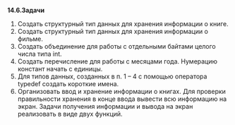 <p><strong>14.6.Задачи</strong>
</p>
<ol>
    <li>Создать структурный тип данных для хранения информации о книге.</li>
    <li>Создать структурный тип данных для хранения информации о фильме.</li>
    <li>Создать объединение для работы с отдельными байтами целого числа типа int.</li>
    <li>Создать перечисление для работы с месяцами года. Нумерацию констант начать с единицы.</li>
    <li>Для типов данных, созданных в п. 1 – 4 с помощью оператора typedef создать короткие имена.</li>
    <li>Организовать ввод и хранение информации о книгах. Для проверки правильности хранения в конце ввода вывести всю информацию на экран. Задачи получения информации и вывода на экран реализовать в виде двух функций.</li>
</ol>